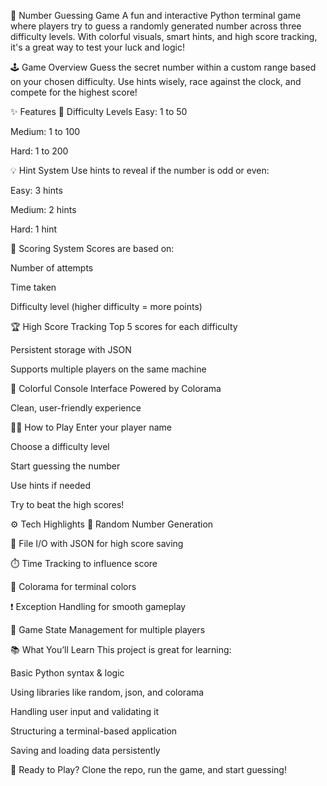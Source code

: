 🎯 Number Guessing Game
A fun and interactive Python terminal game where players try to guess a randomly generated number across three difficulty levels. With colorful visuals, smart hints, and high score tracking, it's a great way to test your luck and logic!

🕹️ Game Overview
Guess the secret number within a custom range based on your chosen difficulty. Use hints wisely, race against the clock, and compete for the highest score!

✨ Features
🔢 Difficulty Levels
Easy: 1 to 50

Medium: 1 to 100

Hard: 1 to 200

💡 Hint System
Use hints to reveal if the number is odd or even:

Easy: 3 hints

Medium: 2 hints

Hard: 1 hint

🧠 Scoring System
Scores are based on:

Number of attempts

Time taken

Difficulty level (higher difficulty = more points)

🏆 High Score Tracking
Top 5 scores for each difficulty

Persistent storage with JSON

Supports multiple players on the same machine

🎨 Colorful Console Interface
Powered by Colorama

Clean, user-friendly experience

🧑‍💻 How to Play
Enter your player name

Choose a difficulty level

Start guessing the number

Use hints if needed

Try to beat the high scores!

⚙️ Tech Highlights
🔁 Random Number Generation

📂 File I/O with JSON for high score saving

⏱️ Time Tracking to influence score

🎨 Colorama for terminal colors

❗ Exception Handling for smooth gameplay

📜 Game State Management for multiple players

📚 What You’ll Learn
This project is great for learning:

Basic Python syntax & logic

Using libraries like random, json, and colorama

Handling user input and validating it

Structuring a terminal-based application

Saving and loading data persistently

🚀 Ready to Play?
Clone the repo, run the game, and start guessing!
